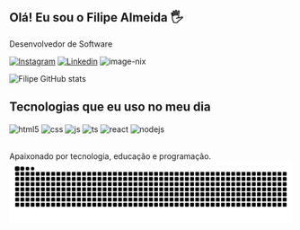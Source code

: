## Olá! Eu sou o Filipe Almeida 🖐️
Desenvolvedor de Software

[![Instagram](https://img.shields.io/badge/Instagram-E4405F?style=for-the-badge&logo=instagram&logoColor=white)](https://www.instagram.com/filipealmeida16/)
[![Linkedin](https://img.shields.io/badge/LinkedIn-0077B5?style=for-the-badge&logo=linkedin&logoColor=white)](https://www.linkedin.com/in/filipe-a-867a03111)
![image-nix](https://cdna.artstation.com/p/assets/images/images/028/102/058/original/pixel-jeff-matrix-s.gif?1593487263)

![Filipe GitHub stats](https://github-readme-stats.vercel.app/api?username=filipedower&show_icons=true&theme=dracula&count_private=true)

## Tecnologias que eu uso no meu dia
<div style="display: inline_block">
  <img align="center" alt="html5" src="https://img.shields.io/badge/HTML5-E34F26?style=for-the-badge&logo=html5&logoColor=white" />
  <img align="center" alt="css" src="https://img.shields.io/badge/CSS3-1572B6?style=for-the-badge&logo=css3&logoColor=white" />
  <img align="center" alt="js" src="https://img.shields.io/badge/JavaScript-F7DF1E?style=for-the-badge&logo=javascript&logoColor=black" />
  <img align="center" alt="ts" src="https://img.shields.io/badge/TypeScript-007ACC?style=for-the-badge&logo=typescript&logoColor=white" />
  <img align="center" alt="react" src="https://img.shields.io/badge/React-20232A?style=for-the-badge&logo=react&logoColor=61DAFB" />
  <img align="center" alt="nodejs" src="https://img.shields.io/badge/Node.js-43853D?style=for-the-badge&logo=node.js&logoColor=white" />
</div><br/>

Apaixonado por tecnologia, educação e programação.
![Snake animation](https://github.com/nikolaslopes/nikolaslopes/blob/output/github-contribution-grid-snake.svg)
